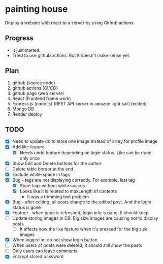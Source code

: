# painting house
Deploy a website with react to a server by using Github actions.

## Progress
- It just started.
- Tried to use github actions. But it doesn't make sense yet.

## Plan
1. github (source code)
2. github actions (CI/CD)
3. github page (web server)
4. React (Frontend frame work)
5. Express js (node.js) (REST API server in amazon light sail) (edited)
6. Mongo DB
7. Render deploy

## TODO
- [x] Need to update db to store one image instead of array for profile image
- [x] Add like feature
  - [x] Needs undo feature depending on login status. Like can be done only once
- [x] Show Edit and Delete buttons for the author
- [ ] Delete table border at the end
- [x] Exclude white-space in tags
- [x] Bug - tags are not displaying correctly. For example, last tag
  - [x] Store tags without white spaces
  - [x] Looks like it is related to maxLength of contents
    - It was a trimming text problem
- [x] Bug - after editing, all posts change to the edited post. And the login status is gone
- [x] Feature - when page is refreshed, login info is gone. It should keep
- [ ] Update storing images in DB. Big size images are causing not to display posts
  - [ ] It affects now the like feature when it's pressed for the big size images
- [x] When logged in, do not show login button
- [ ] When users of posts were deleted, it should still show the posts
- [ ] Only users can leave comments
- [x] Encrypt stored password